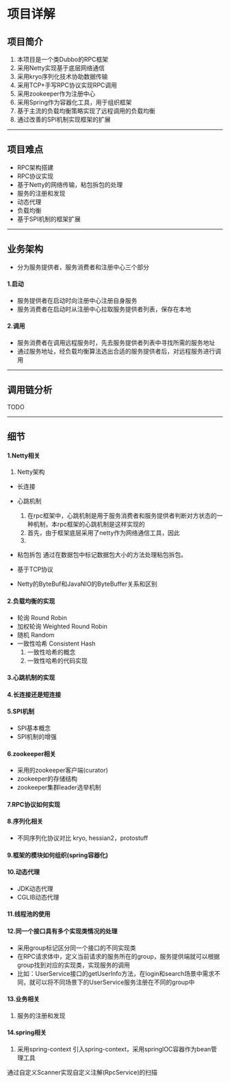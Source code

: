 # 项目详解

## 项目简介
1. 本项目是一个类Dubbo的RPC框架 
2. 采用Netty实现基于底层网络通信 
3. 采用kryo序列化技术协助数据传输 
4. 采用TCP+手写RPC协议实现RPC调用 
5. 采用zookeeper作为注册中心 
6. 采用Spring作为容器化工具，用于组织框架 
7. 基于主流的负载均衡策略实现了远程调用的负载均衡 
8. 通过改善的SPI机制实现框架的扩展

---
## 项目难点
- RPC架构搭建
- RPC协议实现
- 基于Netty的网络传输，粘包拆包的处理
- 服务的注册和发现
- 动态代理
- 负载均衡
- 基于SPI机制的框架扩展

---

## 业务架构
- 分为服务提供者，服务消费者和注册中心三个部分

#### 1.启动
- 服务提供者在启动时向注册中心注册自身服务
- 服务消费者在启动时从注册中心拉取服务提供者列表，保存在本地

#### 2.调用
- 服务消费者在调用远程服务时，先去服务提供者列表中寻找所需的服务地址
- 通过服务地址，经负载均衡算法选出合适的服务提供者后，对远程服务进行调用

---
## 调用链分析
TODO

---

## 细节
#### 1.Netty相关
1. Netty架构
- 长连接
- 心跳机制
  1. 在rpc框架中，心跳机制是用于服务消费者和服务提供者判断对方状态的一种机制，本rpc框架的心跳机制是这样实现的
  2. 首先，由于框架底层采用了netty作为网络通信工具，因此
  3. 
- 粘包拆包
  通过在数据包中标记数据包大小的方法处理粘包拆包。
- 基于TCP协议

- Netty的ByteBuf和JavaNIO的ByteBuffer关系和区别

#### 2.负载均衡的实现
- 轮询 Round Robin
- 加权轮询 Weighted Round Robin
- 随机 Random
- 一致性哈希 Consistent Hash 
  1. 一致性哈希的概念
  2. 一致性哈希的代码实现

#### 3.心跳机制的实现

#### 4.长连接还是短连接

#### 5.SPI机制
- SPI基本概念
- SPI机制的增强

#### 6.zookeeper相关
- 采用的zookeeper客户端(curator)
- zookeeper的存储结构
- zookeeper集群leader选举机制

#### 7.RPC协议如何实现

#### 8.序列化相关
- 不同序列化协议对比 kryo, hessian2，protostuff

#### 9.框架的模块如何组织(spring容器化)

#### 10.动态代理
- JDK动态代理
- CGLIB动态代理

#### 11.线程池的使用

#### 12.同一个接口具有多个实现类情况的处理
- 采用group标记区分同一个接口的不同实现类
- 在RPC请求体中，定义当前请求的服务所在的group，服务提供端就可以根据group找到对应的实现类，实现服务的调用
- 比如：UserService接口的getUserInfo方法，在login和search场景中需求不同，就可以将不同场景下的UserService服务注册在不同的group中

#### 13.业务相关
1. 服务的注册和发现

#### 14.spring相关
1. 采用spring-context
引入spring-context，采用springIOC容器作为bean管理工具

通过自定义Scanner实现自定义注解(RpcService)的扫描
